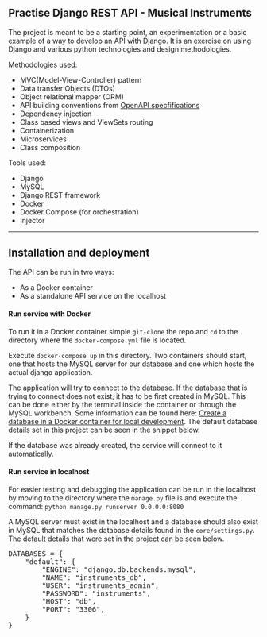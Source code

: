 ## Practise Django REST API - Musical Instruments

The project is meant to be a starting point, an experimentation or a basic example of a way to develop an API with Django. 
It is an exercise on using Django and various python technologies and design methodologies.

Methodologies used:
  - MVC(Model-View-Controller) pattern
  - Data transfer Objects (DTOs)
  - Object relational mapper (ORM)
  - API building conventions from  [OpenAPI specfifications](https://swagger.io/specification/)
  - Dependency injection
  - Class based views and ViewSets routing
  - Containerization
  - Microservices
  - Class composition


Tools used:
  - Django
  - MySQL
  - Django REST framework
  - Docker
  - Docker Compose (for orchestration)
  - Injector

---

## Installation and deployment

The API can be run in two ways:

  - As a Docker container
  - As a standalone API service on the localhost


#### Run service with Docker

To run it in a Docker container simple `git-clone` the repo and `cd` to the directory where the `docker-compose.yml` file is located.

Execute `docker-compose up` in this directory. Two containers should start, one that hosts the MySQL server for our database and one which hosts the actual django application.

The application will try to connect to the database. If the database that is trying to connect does not exist, it has to be first created in MySQL.
This can be done either by the terminal inside the container or through the MySQL workbench. Some information can be found here: [Create a database in a Docker container for local development](https://developer.ibm.com/tutorials/docker-dev-db/). The default database details set in this project can be seen in the snippet below.

If the database was already created, the service will connect to it automatically.

#### Run service in localhost

For easier testing and debugging the application can be run in the localhost by moving to the directory where the `manage.py` file is and execute the command:
`python manage.py runserver 0.0.0.0:8080`

A MySQL server must exist in the localhost and a database should also exist in MySQL that matches the database details found in the `core/settings.py`. The default details that were set in the project can be seen below.

<pre>
DATABASES = {
    "default": {
        "ENGINE": "django.db.backends.mysql",
        "NAME": "instruments_db",
        "USER": "instruments_admin",
        "PASSWORD": "instruments",
        "HOST": "db",
        "PORT": "3306",
    }
}
</pre>
 


